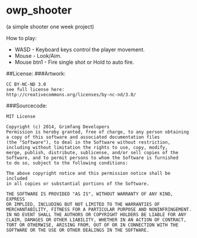 owp_shooter
===========

(a simple shooter one week project)

How to play:
- WASD - Keyboard keys control the player movement.
- Mouse - Look/Aim.
- Mouse btn1 - Fire single shot or Hold to auto fire. 


##License:
###Artwork:
```
CC BY-NC-ND 3.0
see full license here:
http://creativecommons.org/licenses/by-nc-nd/3.0/
```
###Sourcecode:
```
MIT License

Copyright (c) 2014, Grimfang Developers
Permission is hereby granted, free of charge, to any person obtaining
a copy of this software and associated documentation files
(the "Software"), to deal in the Software without restriction,
including without limitation the rights to use, copy, modify,
merge, publish, distribute, sublicense, and/or sell copies of the 
Software, and to permit persons to whom the Software is furnished 
to do so, subject to the following conditions:

The above copyright notice and this permission notice shall be included 
in all copies or substantial portions of the Software.

THE SOFTWARE IS PROVIDED "AS IS", WITHOUT WARRANTY OF ANY KIND, EXPRESS 
OR IMPLIED, INCLUDING BUT NOT LIMITED TO THE WARRANTIES OF 
MERCHANTABILITY, FITNESS FOR A PARTICULAR PURPOSE AND NONINFRINGEMENT. 
IN NO EVENT SHALL THE AUTHORS OR COPYRIGHT HOLDERS BE LIABLE FOR ANY 
CLAIM, DAMAGES OR OTHER LIABILITY, WHETHER IN AN ACTION OF CONTRACT, 
TORT OR OTHERWISE, ARISING FROM, OUT OF OR IN CONNECTION WITH THE 
SOFTWARE OR THE USE OR OTHER DEALINGS IN THE SOFTWARE.
```

